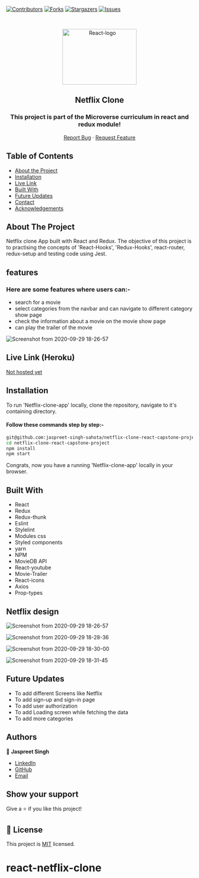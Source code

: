 <!--
*** Thanks for checking out this README Template. If you have a suggestion that would
*** make this better, please fork the repo and create a pull request or simply open
*** an issue with the tag "enhancement".
*** Thanks again! Now go create something AMAZING! :D
-->

<!-- PROJECT SHIELDS -->
<!--
*** I'm using markdown "reference style" links for readability.
*** Reference links are enclosed in brackets [ ] instead of parentheses ( ).
*** See the bottom of this document for the declaration of the reference variables
*** for contributors-url, forks-url, etc. This is an optional, concise syntax you may use.
*** https://www.markdownguide.org/basic-syntax/#reference-style-links
-->
[![Contributors][contributors-shield]][contributors-url]
[![Forks][forks-shield]][forks-url]
[![Stargazers][stars-shield]][stars-url]
[![Issues][issues-shield]][issues-url]

<!-- PROJECT LOGO -->

<br />
<p align="center">
  <a href="git@github.com:jaspreet-singh-sahota/netflix-clone-react-capstone-project.git">
    <p align="center"> <img src="https://cdn.vox-cdn.com/thumbor/Yq1Vd39jCBGpTUKHUhEx5FfxvmM=/39x0:3111x2048/1200x800/filters:focal(39x0:3111x2048)/cdn.vox-cdn.com/uploads/chorus_image/image/49901753/netflixlogo.0.0.png" alt="React-logo" height="150" width="200"> </p>
  </a>

  <h2 align="center">Netflix Clone</h2>
  <h3 align="center"> This project is part of the Microverse curriculum in react and redux module! </h3>

  <p align="center">
    <a href="https://github.com/jaspreet-singh-sahota/netflix-clone-react-capstone-project/issues">Report Bug</a>
    · 
    <a href="https://github.com/jaspreet-singh-sahota/netflix-clone-react-capstone-project/issues">Request Feature</a>
  </p>
</p>

<!-- TABLE OF CONTENTS -->
## Table of Contents

* [About the Project](#about-the-project)
* [Installation](#installation)
* [Live Link](#Live-Link-(Netlify))
* [Built With](#built-with)
* [Future Updates](#future-updates)
* [Contact](#Authors)
* [Acknowledgements](#acknowledgements)

<!-- ABOUT THE PROJECT -->
## About The Project

Netflix clone App built with React and Redux. The objective of this project is to practising the concepts of 'React-Hooks', 'Redux-Hooks', react-router, redux-setup and testing code using Jest.

## features

### Here are some features where users can:-
- search for a movie 
- select categories from the navbar and can navigate to different category show page
- check the information about a movie on the movie show page
- can play the trailer of the movie

![Screenshot from 2020-09-29 18-26-57](https://user-images.githubusercontent.com/55361440/94561924-4d405d80-0282-11eb-8890-48c7a4004131.png)

<!-- Live Link (Netlify) -->

## Live Link (Heroku)

[Not hosted yet](#)


<!-- INSTALLATION -->

## Installation

To run 'Netflix-clone-app' locally, clone the repository, navigate to it's containing directory.

#### Follow these commands step by step:-  

```bash
git@github.com:jaspreet-singh-sahota/netflix-clone-react-capstone-project.git
cd netflix-clone-react-capstone-project
npm install
npm start
```

Congrats, now you have a running 'Netflix-clone-app' locally in your browser.

<!-- BUILD WITH -->

## Built With

- React
- Redux
- Redux-thunk
- Eslint
- Stylelint
- Modules css
- Styled components
- yarn
- NPM
- MovieDB API
- React-youtube
- Movie-Trailer
- React-icons
- Axios
- Prop-types

<!-- Future Updates -->

## Netflix design

![Screenshot from 2020-09-29 18-26-57](https://user-images.githubusercontent.com/55361440/94561924-4d405d80-0282-11eb-8890-48c7a4004131.png)

![Screenshot from 2020-09-29 18-28-36](https://user-images.githubusercontent.com/55361440/94561929-4f0a2100-0282-11eb-8a4a-c987a3d96fec.png)

![Screenshot from 2020-09-29 18-30-00](https://user-images.githubusercontent.com/55361440/94561936-503b4e00-0282-11eb-8360-d9a8af1f035d.png)

![Screenshot from 2020-09-29 18-31-45](https://user-images.githubusercontent.com/55361440/94561939-50d3e480-0282-11eb-9ae5-622d22fa26fe.png)

## Future Updates

- To add different Screens like Netflix
- To add sign-up and sign-in page
- To add user authorization
- To add Loading screen while fetching the data 
- To add more categories

<!-- CONTACT -->

## Authors

👤 **Jaspreet Singh** 
    
- [LinkedIn](https://www.linkedin.com/in/jaspreet-singh-a28286146/)
- [GitHub](https://github.com/jaspreet-singh-sahota)
- [Email](jaspreetsinghjassi01@gmail.com)


## Show your support

Give a ⭐️ if you like this project!

<!-- MARKDOWN LINKS & IMAGES -->
<!-- https://www.markdownguide.org/basic-syntax/#reference-style-links -->
[contributors-shield]: https://img.shields.io/github/contributors/jaspreet-singh-sahota/netflix-clone-react-capstone-project.svg?style=flat-square
[contributors-url]: https://github.com/jaspreet-singh-sahota/netflix-clone-react-capstone-project/graphs/contributors
[forks-shield]: https://img.shields.io/github/forks/jaspreet-singh-sahota/netflix-clone-react-capstone-project.svg?style=flat-square
[forks-url]: https://github.com/jaspreet-singh-sahota/netflix-clone-react-capstone-project/network/members
[stars-shield]: https://img.shields.io/github/stars/jaspreet-singh-sahota/netflix-clone-react-capstone-project.svg?style=flat-square
[stars-url]: https://github.com/jaspreet-singh-sahota/netflix-clone-react-capstone-project/stargazers
[issues-shield]: https://img.shields.io/github/issues/jaspreet-singh-sahota/netflix-clone-react-capstone-project.svg?style=flat-square
[issues-url]: https://github.com/jaspreet-singh-sahota/netflix-clone-react-capstone-project/issues

## 📝 License

This project is [MIT](https://opensource.org/licenses/MIT) licensed.
# react-netflix-clone